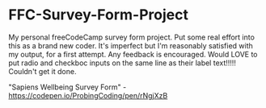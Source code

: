 # FFC-Survey-Form-Project
My personal freeCodeCamp survey form project. Put some real effort into this as a brand new coder. It's imperfect but I'm reasonably satisfied with my output, for a first attempt. Any feedback is encouraged. Would LOVE to put radio and checkboc inputs on the same line as their label text!!!!! Couldn't get it done.

"Sapiens Wellbeing Survey Form" - 
https://codepen.io/ProbingCoding/pen/rNgjXzB
